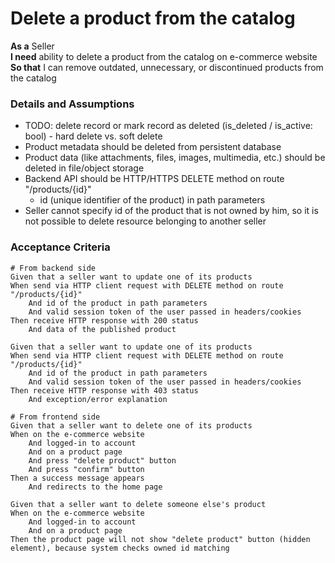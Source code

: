 # Delete a product from the catalog

**As a** Seller  
**I need** ability to delete a product from the catalog on e-commerce website
**So that** I can remove outdated, unnecessary, or discontinued products from the catalog
   
### Details and Assumptions
* TODO: delete record or mark record as deleted (is_deleted / is_active: bool) - hard delete vs. soft delete
* Product metadata should be deleted from persistent database
* Product data (like attachments, files, images, multimedia, etc.) should be deleted in file/object storage
* Backend API should be HTTP/HTTPS DELETE method on route "/products/{id}"
    - id (unique identifier of the product) in path parameters
* Seller cannot specify id of the product that is not owned by him, so it is not possible to delete resource belonging to another seller
   
### Acceptance Criteria
```gherkin
# From backend side
Given that a seller want to update one of its products
When send via HTTP client request with DELETE method on route "/products/{id}"
    And id of the product in path parameters
    And valid session token of the user passed in headers/cookies
Then receive HTTP response with 200 status
    And data of the published product

Given that a seller want to update one of its products
When send via HTTP client request with DELETE method on route "/products/{id}"
    And id of the product in path parameters
    And valid session token of the user passed in headers/cookies
Then receive HTTP response with 403 status
    And exception/error explanation

# From frontend side
Given that a seller want to delete one of its products
When on the e-commerce website
    And logged-in to account
    And on a product page
    And press "delete product" button
    And press "confirm" button
Then a success message appears
    And redirects to the home page

Given that a seller want to delete someone else's product
When on the e-commerce website
    And logged-in to account
    And on a product page
Then the product page will not show "delete product" button (hidden element), because system checks owned id matching
```
